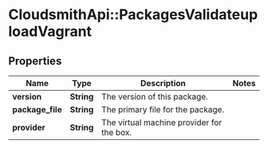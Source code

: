 # CloudsmithApi::PackagesValidateuploadVagrant

## Properties
Name | Type | Description | Notes
------------ | ------------- | ------------- | -------------
**version** | **String** | The version of this package. | 
**package_file** | **String** | The primary file for the package. | 
**provider** | **String** | The virtual machine provider for the box. | 



